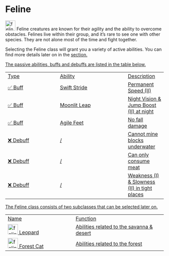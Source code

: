 # Feline

<img src="item_phantom_membrane.png" alt="feline_icon" width="32" style="inline" title="Feline Icon"/> Feline creatures are known for their agility and the ability to overcome obstacles. Felines live within their group, and it’s rare to see one with other species. They are not alone most of the time and fight together.

<chapter title="Active Abilities"/>

Selecting the Feline class will grant you a variety of active abilities. You can find more details later on in the <a href="Elements.md"/>section.

<chapter title="Passive Abilities"/>

The passive abilities, buffs and debuffs are listed in the table below.

<table>
    <tr>
        <td width="150">Type</td>
        <td width="200">Ability</td>
        <td>Description</td>
    </tr>
    <tr>
        <td>✅ Buff</td>
        <td>Swift Stride</td>
        <td>Permanent Speed (II)</td>
    </tr>
    <tr>
        <td>✅ Buff</td>
        <td>Moonlit Leap</td>
        <td>Night Vision & Jump Boost (II) at night</td>
    </tr>
    <tr>
        <td>✅ Buff</td>
        <td>Agile Feet</td>
        <td>No fall damage</td>
    </tr>
    <tr>
        <td>❌ Debuff</td>
        <td>/</td>
        <td>Cannot mine blocks underwater</td>
    </tr>
    <tr>
        <td>❌ Debuff</td>
        <td>/</td>
        <td>Can only consume meat</td>
    </tr>
    <tr>
        <td>❌ Debuff</td>
        <td>/</td>
        <td>Weakness (I) & Slowness (II) in tight places</td>
    </tr>
</table>

<chapter title="Subclasses"/>

The Feline class consists of two subclasses that can be selected later on.

<table>
    <tr>
        <td width="200">Name</td>
        <td>Function</td>
    </tr>
    <tr>
        <td><img src="item_phantom_membrane.png" alt="feline_icon" width="32" style="inline" title="Feline Icon"/> Leopard</td>
        <td>Abilities related to the savanna & desert</td>
    </tr>
    <tr>
        <td><img src="item_phantom_membrane.png" alt="feline_icon" width="32" style="inline" title="Feline Icon"/> Forest Cat</td>
        <td>Abilities related to the forest</td>
    </tr>
</table>